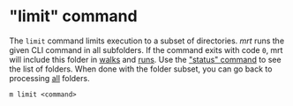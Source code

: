 # "limit" command

The `limit` command limits execution to a subset of directories. _mrt_ runs the
given CLI command in all subfolders. If the command exits with code `0`, mrt
will include this folder in [walks](walk.md) and [runs](run.md). Use the
["status" command](status.md) to see the list of folders. When done with the
folder subset, you can go back to processing [all](all.md) folders.

```
m limit <command>
```
